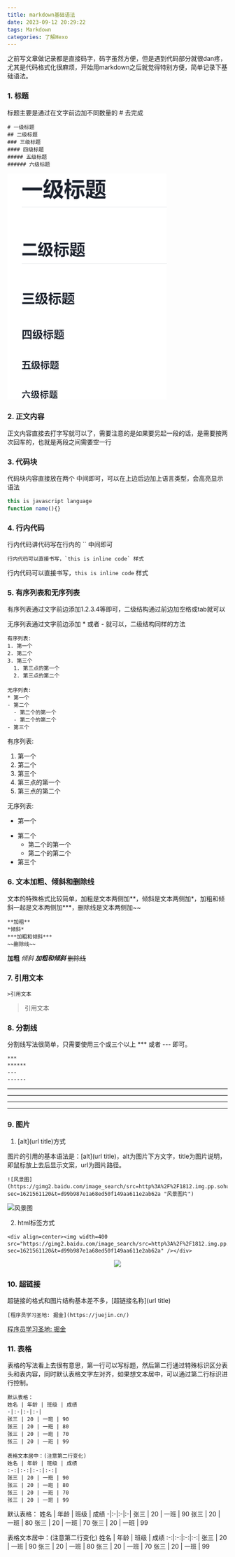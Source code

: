 ```yaml
---
title: markdown基础语法
date: 2023-09-12 20:29:22
tags: Markdown
categories: 了解Hexo
---
```


之前写文章做记录都是直接码字，码字虽然方便，但是遇到代码部分就很dan疼，尤其是代码格式化很麻烦，开始用markdown之后就觉得特别方便，简单记录下基础语法。

### 1. 标题

标题主要是通过在文字前边加不同数量的 # 去完成

```shell
# 一级标题
## 二级标题
### 三级标题
#### 四级标题
##### 五级标题
###### 六级标题
```
<img src="/images/markdown/title.png" />

### 2. 正文内容

正文内容直接去打字写就可以了，需要注意的是如果要另起一段的话，是需要按两次回车的，也就是两段之间需要空一行

### 3. 代码块

代码块内容直接放在两个 中间即可，可以在上边后边加上语言类型，会高亮显示语法

```javascript
this is javascript language
function name(){}
```

### 4. 行内代码

行内代码讲代码写在行内的 `` 中间即可

```shell
行内代码可以直接书写，`this is inline code` 样式
```

行内代码可以直接书写，`this is inline code` 样式

### 5. 有序列表和无序列表

有序列表通过文字前边添加1.2.3.4等即可，二级结构通过前边加空格或tab就可以

无序列表通过文字前边添加 * 或者 - 就可以，二级结构同样的方法

```shell
有序列表: 
1. 第一个
2. 第二个
3. 第三个
  1. 第三点的第一个
  2. 第三点的第二个

无序列表: 
* 第一个
- 第二个
  - 第二个的第一个
  - 第二个的第二个
- 第三个
```

有序列表: 
1. 第一个
2. 第二个
3. 第三个
  1. 第三点的第一个
  2. 第三点的第二个

无序列表: 
* 第一个
- 第二个
  - 第二个的第一个
  - 第二个的第二个
- 第三个

### 6. 文本加粗、倾斜和删除线

文本的特殊格式比较简单，加粗是文本两侧加**，倾斜是文本两侧加*，加粗和倾斜一起是文本两侧加***，删除线是文本两侧加~~

```shell
**加粗**
*倾斜*
***加粗和倾斜***
~~删除线~~
```

**加粗**
*倾斜*
***加粗和倾斜***
~~删除线~~

### 7. 引用文本

```shell
>引用文本
```

>引用文本

### 8. 分割线

分割线写法很简单，只需要使用三个或三个以上 *** 或者 --- 即可。

```shell
***
******
---
------
```

***
******
---
------

### 9. 图片

1. [alt](url title)方式
 
图片的引用的基本语法是：[alt](url title)，alt为图片下方文字，title为图片说明，即鼠标放上去后显示文案，url为图片路径。

```shell
![风景图](https://gimg2.baidu.com/image_search/src=http%3A%2F%2F1812.img.pp.sohu.com.cn%2Fimages%2Fblog%2F2009%2F11%2F18%2F18%2F8%2F125b6560a6ag214.jpg&refer=http%3A%2F%2F1812.img.pp.sohu.com.cn&app=2002&size=f9999,10000&q=a80&n=0&g=0n&fmt=jpeg?sec=1621561120&t=d99b987e1a68ed50f149aa611e2ab62a "风景图片")
```

![风景图](https://gimg2.baidu.com/image_search/src=http%3A%2F%2F1812.img.pp.sohu.com.cn%2Fimages%2Fblog%2F2009%2F11%2F18%2F18%2F8%2F125b6560a6ag214.jpg&refer=http%3A%2F%2F1812.img.pp.sohu.com.cn&app=2002&size=f9999,10000&q=a80&n=0&g=0n&fmt=jpeg?sec=1621561120&t=d99b987e1a68ed50f149aa611e2ab62a "风景图片")

2. html标签方式

```shell
<div align=center><img width=400 src="https://gimg2.baidu.com/image_search/src=http%3A%2F%2F1812.img.pp.sohu.com.cn%2Fimages%2Fblog%2F2009%2F11%2F18%2F18%2F8%2F125b6560a6ag214.jpg&refer=http%3A%2F%2F1812.img.pp.sohu.com.cn&app=2002&size=f9999,10000&q=a80&n=0&g=0n&fmt=jpeg?sec=1621561120&t=d99b987e1a68ed50f149aa611e2ab62a" /></div>
```

<div align=center><img width=400 src="https://gimg2.baidu.com/image_search/src=http%3A%2F%2F1812.img.pp.sohu.com.cn%2Fimages%2Fblog%2F2009%2F11%2F18%2F18%2F8%2F125b6560a6ag214.jpg&refer=http%3A%2F%2F1812.img.pp.sohu.com.cn&app=2002&size=f9999,10000&q=a80&n=0&g=0n&fmt=jpeg?sec=1621561120&t=d99b987e1a68ed50f149aa611e2ab62a" /></div>

### 10. 超链接

超链接的格式和图片结构基本差不多，[超链接名称](url title)

```shell
[程序员学习圣地: 掘金](https://juejin.cn/)
```

[程序员学习圣地: 掘金](https://juejin.cn/)

### 11. 表格

表格的写法看上去很有意思，第一行可以写标题，然后第二行通过特殊标识区分表头和表内容，同时默认表格文字左对齐，如果想文本居中，可以通过第二行标识进行控制。

```shell
默认表格：
姓名 | 年龄 | 班级 | 成绩
-|:-|:-|:-|
张三 | 20 | 一班 | 90
张三 | 20 | 一班 | 80
张三 | 20 | 一班 | 70
张三 | 20 | 一班 | 99

表格文本居中：(注意第二行变化)
姓名 | 年龄 | 班级 | 成绩
:-:|:-:|:-:|:-:|
张三 | 20 | 一班 | 90
张三 | 20 | 一班 | 80
张三 | 20 | 一班 | 70
张三 | 20 | 一班 | 99
```

默认表格：
姓名 | 年龄 | 班级 | 成绩
-|:-|:-|:-|
张三 | 20 | 一班 | 90
张三 | 20 | 一班 | 80
张三 | 20 | 一班 | 70
张三 | 20 | 一班 | 99

表格文本居中：(注意第二行变化)
姓名 | 年龄 | 班级 | 成绩
:-:|:-:|:-:|:-:|
张三 | 20 | 一班 | 90
张三 | 20 | 一班 | 80
张三 | 20 | 一班 | 70
张三 | 20 | 一班 | 99
